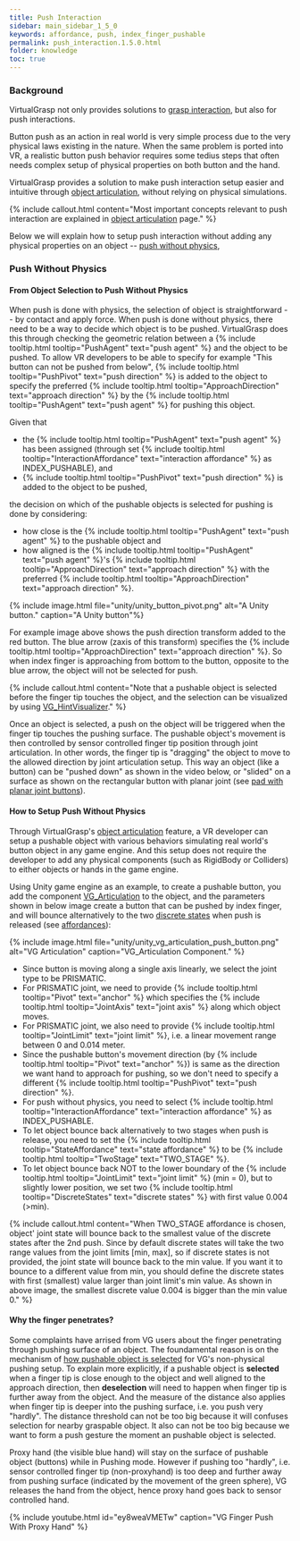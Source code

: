 ```yaml
---
title: Push Interaction
sidebar: main_sidebar_1_5_0
keywords: affordance, push, index_finger_pushable
permalink: push_interaction.1.5.0.html
folder: knowledge
toc: true
---
```


### Background

VirtualGrasp not only provides solutions to [grasp interaction](grasp_interaction.1.5.0.html), 
but also for push interactions.

Button push as an action in real world is very simple process due to the very physical laws existing in the nature. 
When the same problem is ported into VR, a realistic button push behavior requires some tedius steps that often needs complex setup of physical properties on 
both button and the hand.

VirtualGrasp provides a solution to make push interaction setup easier and intuitive through [object articulation](object_articulation.1.5.0.html), without relying on physical simulations.

{% include callout.html content="Most important concepts relevant to push interaction are explained in [object articulation](object_articulation.1.5.0.html) page." %}

Below we will explain how to setup push interaction without adding any physical properties on an object -- [push without physics](#push-without-physics), 

### Push Without Physics

#### From Object Selection to Push Without Physics

When push is done with physics, the selection of object is straightforward -- by contact and apply force. 
When push is done without physics, there need to be a way to decide which object is to be pushed. 
VirtualGrasp does this through checking the geometric relation between a 
{% include tooltip.html tooltip="PushAgent" text="push agent" %} and the object to be pushed. 
To allow VR developers to be able to specify for example "This button can not be pushed from below", 
{% include tooltip.html tooltip="PushPivot" text="push direction" %} is added
to the object to specify the preferred {% include tooltip.html tooltip="ApproachDirection" text="approach direction" %}
by the {% include tooltip.html tooltip="PushAgent" text="push agent" %} for pushing this object. 

Given that
* the {% include tooltip.html tooltip="PushAgent" text="push agent" %} has been assigned 
(through set {% include tooltip.html tooltip="InteractionAffordance" text="interaction affordance" %} as INDEX_PUSHABLE),
and
* {% include tooltip.html tooltip="PushPivot" text="push direction" %} is added to the object to be pushed, 

the decision on which of the pushable objects is selected for pushing is done by considering:

* how close is the {% include tooltip.html tooltip="PushAgent" text="push agent" %} to the pushable object
and
* how aligned is the {% include tooltip.html tooltip="PushAgent" text="push agent" %}'s {% include tooltip.html tooltip="ApproachDirection" text="approach direction" %} with the preferred {% include tooltip.html tooltip="ApproachDirection" text="approach direction" %}. 

{% include image.html file="unity/unity_button_pivot.png" alt="A Unity button." caption="A Unity button"%}

For example image above shows the push direction transform added to the red button. The blue arrow (zaxis of this transform) specifies
the {% include tooltip.html tooltip="ApproachDirection" text="approach direction" %}. 
So when index finger is approaching from bottom to the button, opposite to the blue arrow, the object will not be selected for push.

{% include callout.html content="Note that a pushable object is selected before the finger tip touches the object, and the selection can be visualized by using [VG_HintVisualizer](unity_component_vghintvisualizer.1.5.0.html)." %}

Once an object is selected, a push on the object will be triggered when the finger tip touches the pushing surface. The pushable object's movement is then controlled by sensor controlled finger tip position through joint articulation. In other words, the finger tip is "dragging" the object to move to the allowed direction by joint articulation setup. This way an object (like a button) can be "pushed down" as shown in the video below, or "slided" on a surface as shown on the rectangular button with planar joint (see [pad with planar joint buttons](unity_vgonboarding_task6.1.5.0.html)).


#### How to Setup Push Without Physics

Through VirtualGrasp's [object articulation](object_articulation.1.5.0.html) feature, a VR developer can setup a pushable object with various behaviors simulating real world's button object in any game engine. And this setup does not require the developer to add any physical components (such as RigidBody or Colliders) to either objects or hands in the game engine. 

Using Unity game engine as an example, to create a pushable button, 
you add the component [VG_Articulation](unity_component_vgarticulation.1.5.0.html) to the object, and the parameters shown in below image create a button that can be pushed by index finger, and will bounce alternatively to the two <a href="#" data-toggle="tooltip" data-original-title="{{site.data.glossary.DiscreteStates}}">discrete states</a> when push is released (see [affordances](object_articulation.1.5.0.html#object-affordances)):

{% include image.html file="unity/unity_vg_articulation_push_button.png" alt="VG Articulation" caption="VG_Articulation Component." %}

* Since button is moving along a single axis linearly, we select the joint type to be PRISMATIC.
* For PRISMATIC joint, we need to provide {% include tooltip.html tooltip="Pivot" text="anchor" %} which specifies the {% include tooltip.html tooltip="JointAxis" text="joint axis" %} along which object moves.
* For PRISMATIC joint, we also need to provide {% include tooltip.html tooltip="JointLimit" text="joint limit" %}, i.e. a linear movement range between 0 and 0.014 meter. 
* Since the pushable button's movement direction (by {% include tooltip.html tooltip="Pivot" text="anchor" %}) is same as the direction we want hand to approach for pushing, so we don't need to specify a different {% include tooltip.html tooltip="PushPivot" text="push direction" %}.
* For push without physics, you need to select {% include tooltip.html tooltip="InteractionAffordance" text="interaction affordance" %} as INDEX_PUSHABLE.
* To let object bounce back alternatively to two stages when push is release, you need to set the {% include tooltip.html tooltip="StateAffordance" text="state affordance" %} to be {% include tooltip.html tooltip="TwoStage" text="TWO_STAGE" %}. 
* To let object bounce back NOT to the lower boundary of the {% include tooltip.html tooltip="JointLimit" text="joint limit" %} (min = 0), but to slightly lower position, we set two {% include tooltip.html tooltip="DiscreteStates" text="discrete states" %} with first value 0.004 (>min).

{% include callout.html content="When TWO_STAGE affordance is chosen, object' joint state will bounce back to the smallest value of the discrete states after the 2nd push.
Since by default discrete states will take the two range values from the joint limits [min, max], so if discrete states is not provided, the joint state will bounce back to the min value. 
If you want it to bounce to a different value from min, you should define the discrete states with first (smallest) value larger than joint limit's min value. As shown in above image, the smallest discrete value 0.004 is bigger than the min value 0." %}

#### Why the finger penetrates?
Some complaints have arrised from VG users about the finger penetrating through pushing surface of an object. The foundamental reason is on the mechanism of [how pushable object is selected](#from-object-selection-to-push-without-physics) for VG's non-physical pushing setup. To explain more explicitly, if a pushable object is **selected** when a finger tip is close enough to the object and well aligned to the approach direction, then **deselection** will need to happen when finger tip is further away from the object. And the measure of the distance also applies when finger tip is deeper into the pushing surface, i.e. you push very "hardly". The distance threshold can not be too big because it will confuses selection for nearby graspable object.  It also can not be too big because we want to form a push gesture the moment an pushable object is selected. 

Proxy hand (the visible blue hand) will stay on the surface of pushable object (buttons) while in Pushing mode. However if pushing too "hardly", i.e. sensor controlled finger tip (non-proxyhand) is too deep and further away from pushing surface (indicated by the movement of the green sphere), VG releases the hand from the object, hence proxy hand goes back to sensor controlled hand.

{% include youtube.html id="ey8weaVMETw" caption="VG Finger Push With Proxy Hand" %}
 